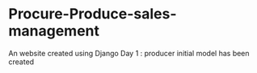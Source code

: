 # Procure-Produce-sales-management
An website created using Django
Day 1 : producer initial model has been created
